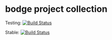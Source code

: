 # bodge project collection

Testing: [![Build Status](https://travis-ci.org/borodust/bodge-projects.svg?branch=testing)](https://travis-ci.org/borodust/bodge-projects)

Stable: [![Build Status](https://travis-ci.org/borodust/bodge-projects.svg?branch=stable)](https://travis-ci.org/borodust/bodge-projects)
